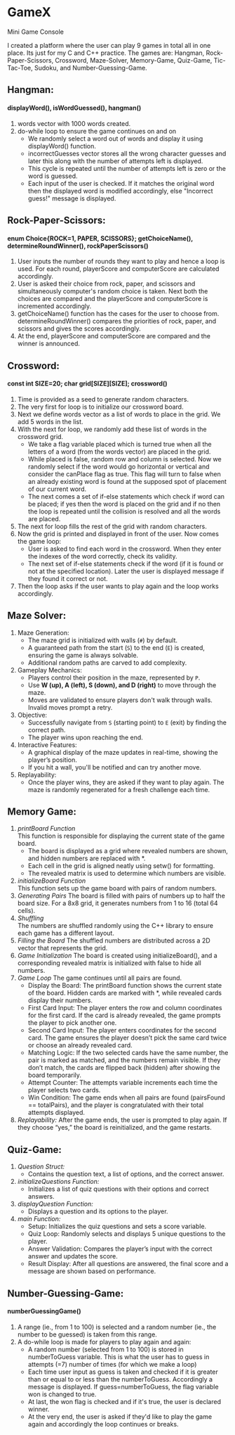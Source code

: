# GameX
Mini Game Console

I created a platform where the user can play 9 games in total all in one place. Its just for my C and C++ practice. The games are: Hangman, Rock-Paper-Scissors, Crossword, Maze-Solver, Memory-Game, Quiz-Game, Tic-Tac-Toe, Sudoku, and Number-Guessing-Game.

## Hangman:
#### displayWord(), isWordGuessed(), hangman()
1. words vector with 1000 words created.
2. do-while loop to ensure the game continues on and on
   - We randomly select a word out of words and display it using displayWord() function.
   - incorrectGuesses vector stores all the wrong character guesses and later this along with the number of attempts left is displayed.
   - This cycle is repeated until the number of attempts left is zero or the word is guessed.
   - Each input of the user is checked. If it matches the original word then the displayed word is modified accordingly, else "Incorrect guess!" message is displayed.

## Rock-Paper-Scissors:
#### enum Choice{ROCK=1, PAPER, SCISSORS}; getChoiceName(), determineRoundWinner(), rockPaperScissors()
1. User inputs the number of rounds they want to play and hence a loop is used. For each round, playerScore and computerScore are calculated accordingly.
2. User is asked their choice from rock, paper, and scissors and simultaneously computer's random choice is taken. Next both the choices are compared and the playerScore and computerScore is incremented accordingly.
3. getChoiceName() function has the cases for the user to choose from. determineRoundWinner() compares the priorities of rock, paper, and scissors and gives the scores accordingly.
4. At the end, playerScore and computerScore are compared and the winner is announced.

## Crossword:
#### const int SIZE=20; char grid[SIZE][SIZE]; crossword()
1. Time is provided as a seed to generate random characters.
2. The very first for loop is to initialize our crossword board.
3. Next we define words vector as a list of words to place in the grid. We add 5 words in the list.
4. With the next for loop, we randomly add these list of words in the crossword grid.
   - We take a flag variable placed which is turned true when all the letters of a word (from the words vector) are placed in the grid.
   - While placed is false, random row and column is selected. Now we randomly select if the word would go horizontal or vertical and consider the canPlace flag as true. This flag will turn to false when an already existing word is found at the supposed spot of placement of our current word.
   - The next comes a set of if-else statements which check if word can be placed; if yes then the word is placed on the grid and if no then the loop is repeated until the collision is resolved and all the words are placed.
5. The next for loop fills the rest of the grid with random characters.
6. Now the grid is printed and displayed in front of the user. Now comes the game loop:
   - User is asked to find each word in the crossword. When they enter the indexes of the word correctly, check its validity.
   - The next set of if-else statements check if the word (if it is found or not at the specified location). Later the user is displayed message if they found it correct or not.
7. Then the loop asks if the user wants to play again and the loop works accordingly.

## Maze Solver:
1. Maze Generation:  
   - The maze grid is initialized with walls (`#`) by default.  
   - A guaranteed path from the start (`S`) to the end (`E`) is created, ensuring the game is always solvable.  
   - Additional random paths are carved to add complexity.
2. Gameplay Mechanics:  
   - Players control their position in the maze, represented by `P`.  
   - Use **W (up), A (left), S (down), and D (right)** to move through the maze.  
   - Moves are validated to ensure players don't walk through walls. Invalid moves prompt a retry.
3. Objective:  
   - Successfully navigate from `S` (starting point) to `E` (exit) by finding the correct path.  
   - The player wins upon reaching the end.
4. Interactive Features:  
   - A graphical display of the maze updates in real-time, showing the player’s position.  
   - If you hit a wall, you'll be notified and can try another move.
5. Replayability:  
   - Once the player wins, they are asked if they want to play again. The maze is randomly regenerated for a fresh challenge each time.

## Memory Game:
1. *printBoard Function*  
This function is responsible for displaying the current state of the game board.  
   - The board is displayed as a grid where revealed numbers are shown, and hidden numbers are replaced with *.
   - Each cell in the grid is aligned neatly using setw() for formatting.
   - The revealed matrix is used to determine which numbers are visible.  
2. *initializeBoard Function*  
This function sets up the game board with pairs of random numbers.  
3. *Generating Pairs*
  The board is filled with pairs of numbers up to half the board size. For a 8x8 grid, it generates numbers from 1 to 16 (total 64 cells).  
4. *Shuffling*  
  The numbers are shuffled randomly using the C++ <random> library to ensure each game has a different layout.  
5. *Filling the Board*
  The shuffled numbers are distributed across a 2D vector that represents the grid.
6. *Game Initialization*
The board is created using initializeBoard(), and a corresponding revealed matrix is initialized with false to hide all numbers.
7. *Game Loop* 
The game continues until all pairs are found.  
   - Display the Board: The printBoard function shows the current state of the board. Hidden cards are marked with *, while revealed cards display their numbers.  
   - First Card Input: The player enters the row and column coordinates for the first card. If the card is already revealed, the game prompts the player to pick another one.  
   - Second Card Input: The player enters coordinates for the second card. The game ensures the player doesn’t pick the same card twice or choose an already revealed card.  
   - Matching Logic: If the two selected cards have the same number, the pair is marked as matched, and the numbers remain visible. If they don’t match, the cards are flipped back (hidden) after showing the board temporarily.  
   - Attempt Counter: The attempts variable increments each time the player selects two cards.  
   - Win Condition: The game ends when all pairs are found (pairsFound == totalPairs), and the player is congratulated with their total attempts displayed. 
8. *Replayability:*
After the game ends, the user is prompted to play again. If they choose “yes,” the board is reinitialized, and the game restarts.  

## Quiz-Game:
1. *Question Struct:* 
   - Contains the question text, a list of options, and the correct answer.
2. *initializeQuestions Function:* 
   - Initializes a list of quiz questions with their options and correct answers.
3. *displayQuestion Function:*
   - Displays a question and its options to the player.
4. *main Function:*
   - Setup: Initializes the quiz questions and sets a score variable.
   - Quiz Loop: Randomly selects and displays 5 unique questions to the player.
   - Answer Validation: Compares the player’s input with the correct answer and updates the score.
   - Result Display: After all questions are answered, the final score and a message are shown based on performance.

## Number-Guessing-Game:
#### numberGuessingGame()
1. A range (ie., from 1 to 100) is selected and a random number (ie., the number to be guessed) is taken from this range.
2. A do-while loop is made for players to play again and again:
   - A random number (selected from 1 to 100) is stored in numberToGuess variable. This is what the user has to guess in attempts (=7) number of times (for which we make a loop)
   - Each time user input as guess is taken and checked if it is greater than or equal to or less than the numberToGuess. Accordingly a message is displayed. If guess=numberToGuess, the flag variable won is changed to true.
   - At last, the won flag is checked and if it's true, the user is declared winner.
   - At the very end, the user is asked if they'd like to play the game again and accordingly the loop continues or breaks.
